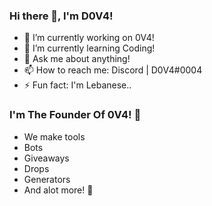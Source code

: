 ### Hi there 👋, I'm D0V4!



- 🔭 I’m currently working on 0V4!
- 🌱 I’m currently learning Coding!
- 💬 Ask me about anything!
- 📫 How to reach me: Discord | D0V4#0004
- ⚡ Fun fact: I'm Lebanese..

### I'm The Founder Of 0V4! 🤗
- We make tools
- Bots
- Giveaways
- Drops
- Generators
- And alot more! 💙

